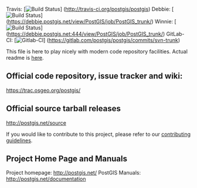 Travis:
 [![Build Status](https://secure.travis-ci.org/postgis/postgis.png)]
 (http://travis-ci.org/postgis/postgis)
Debbie:
 [![Build Status](https://debbie.postgis.net/buildStatus/icon?job=PostGIS_trunk)]
 (https://debbie.postgis.net/view/PostGIS/job/PostGIS_trunk/)
Winnie:
 [![Build Status](https://debbie.postgis.net:444/buildStatus/icon?job=PostGIS_trunk)]
 (https://debbie.postgis.net:444/view/PostGIS/job/PostGIS_trunk/)
GitLab-CI:
 [![Gitlab-CI](https://gitlab.com/postgis/postgis/badges/svn-trunk/build.svg)]
 (https://gitlab.com/postgis/postgis/commits/svn-trunk)

This file is here to play nicely with modern code repository facilities.
Actual readme is [here](README.postgis).

## Official code repository, issue tracker and wiki:
https://trac.osgeo.org/postgis/

## Official source tarball releases
http://postgis.net/source

If you would like to contribute to this project, please refer to our
[contributing guidelines](CONTRIBUTING.md).

## Project Home Page and Manuals
Project homepage: http://postgis.net/
PostGIS Manuals: http://postgis.net/documentation
